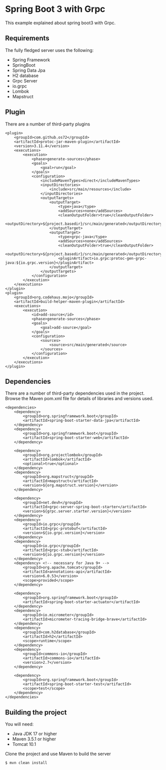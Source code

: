 # Spring Boot 3 with Grpc
This example explained about spring boot3 with Grpc.

## Requirements

The fully fledged server uses the following:

* Spring Framework
* SpringBoot
* Spring Data Jpa
* H2 database
* Grpc Server
* io.grpc
* Lombok
* Mapstruct

## Plugin
There are a number of third-party plugins

    <plugin>
        <groupId>com.github.os72</groupId>
		<artifactId>protoc-jar-maven-plugin</artifactId>
		<version>3.11.4</version>
		<executions>
		    <execution>
			    <phase>generate-sources</phase>
				<goals>
				    <goal>run</goal>
				</goals>
                <configuration>
                    <includeMavenTypes>direct</includeMavenTypes>
                    <inputDirectories>
                        <include>src/main/resources</include>
                    </inputDirectories>
                    <outputTargets>
                        <outputTarget>
                            <type>java</type>
                            <addSources>none</addSources>
                            <cleanOutputFolder>true</cleanOutputFolder>
                            <outputDirectory>${project.basedir}/src/main/generated</outputDirectory>
                        </outputTarget>
                        <outputTarget>
                            <type>grpc-java</type>
                            <addSources>none</addSources>
                            <cleanOutputFolder>true</cleanOutputFolder>
                            <outputDirectory>${project.basedir}/src/main/generated</outputDirectory>
                            <pluginArtifact>io.grpc:protoc-gen-grpc-java:${io.grpc.version}</pluginArtifact>
                        </outputTarget>
                    </outputTargets>
                </configuration>
            </execution>
        </executions>
    </plugin>
	<plugin>
	    <groupId>org.codehaus.mojo</groupId>
		<artifactId>build-helper-maven-plugin</artifactId>
		<executions>
		    <execution>
			    <id>add-source</id>
				<phase>generate-sources</phase>
				<goals>
				    <goal>add-source</goal>
				</goals>
                <configuration>
                    <sources>
                        <source>src/main/generated</source>
                    </sources>
                </configuration>
            </execution>
        </executions>
	</plugin>

## Dependencies
There are a number of third-party dependencies used in the project. Browse the Maven pom.xml file for details of libraries and versions used.<br>

  	<dependencies>
		<dependency>
			<groupId>org.springframework.boot</groupId>
			<artifactId>spring-boot-starter-data-jpa</artifactId>
		</dependency>
		<dependency>
			<groupId>org.springframework.boot</groupId>
			<artifactId>spring-boot-starter-web</artifactId>
		</dependency>

		<dependency>
			<groupId>org.projectlombok</groupId>
			<artifactId>lombok</artifactId>
			<optional>true</optional>
		</dependency>
		<dependency>
			<groupId>org.mapstruct</groupId>
			<artifactId>mapstruct</artifactId>
			<version>${org.mapstruct.version}</version>
		</dependency>

		<dependency>
			<groupId>net.devh</groupId>
			<artifactId>grpc-server-spring-boot-starter</artifactId>
			<version>${grpc.server.starter.version}</version>
		</dependency>
		<dependency>
			<groupId>io.grpc</groupId>
			<artifactId>grpc-protobuf</artifactId>
			<version>${io.grpc.version}</version>
		</dependency>
		<dependency>
			<groupId>io.grpc</groupId>
			<artifactId>grpc-stub</artifactId>
			<version>${io.grpc.version}</version>
		</dependency>
		<dependency> <!-- necessary for Java 9+ -->
			<groupId>org.apache.tomcat</groupId>
			<artifactId>annotations-api</artifactId>
			<version>6.0.53</version>
			<scope>provided</scope>
		</dependency>

		<dependency>
			<groupId>org.springframework.boot</groupId>
			<artifactId>spring-boot-starter-actuator</artifactId>
		</dependency>
		<dependency>
			<groupId>io.micrometer</groupId>
			<artifactId>micrometer-tracing-bridge-brave</artifactId>
		</dependency>
		<dependency>
			<groupId>com.h2database</groupId>
			<artifactId>h2</artifactId>
			<scope>runtime</scope>
		</dependency>
		<dependency>
			<groupId>commons-io</groupId>
			<artifactId>commons-io</artifactId>
			<version>2.7</version>
		</dependency>

		<dependency>
			<groupId>org.springframework.boot</groupId>
			<artifactId>spring-boot-starter-test</artifactId>
			<scope>test</scope>
		</dependency>
	</dependencies>

## Building the project
You will need:

*	Java JDK 17 or higher
*	Maven 3.5.1 or higher
*	Tomcat 10.1

Clone the project and use Maven to build the server

	$ mvn clean install
	
